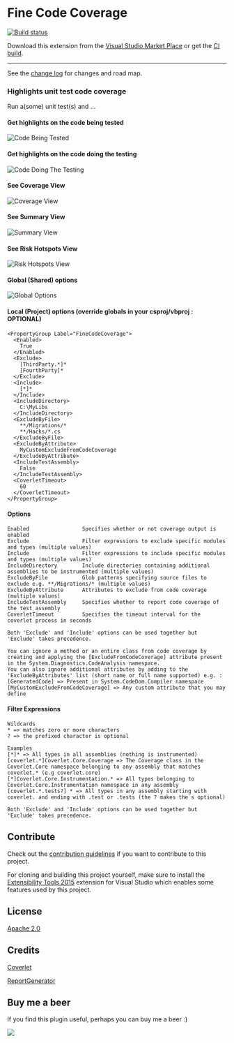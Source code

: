 # Fine Code Coverage

[![Build status](https://ci.appveyor.com/api/projects/status/yq8s0ridnphpx4ig?svg=true)](https://ci.appveyor.com/project/FortuneN/finecodecoverage)

Download this extension from the [Visual Studio Market Place](https://marketplace.visualstudio.com/items?itemName=FortuneNgwenya.FineCodeCoverage)
or get the [CI build](https://www.vsixgallery.com/extension/fcc-f339fe606-9d51-4fca-895c-d50375137b62).

---------------------------------------

See the [change log](CHANGELOG.md) for changes and road map.

### Highlights unit test code coverage
Run a(some) unit test(s) and ...

#### Get highlights on the code being tested
![Code Being Tested](Art/preview-subject.png)

#### Get highlights on the code doing the testing
![Code Doing The Testing](Art/preview-test.png)

#### See Coverage View
![Coverage View](Art/Output-Coverage.png)

#### See Summary View
![Summary View](Art/Output-Summary.png)

#### See Risk Hotspots View
![Risk Hotspots View](Art/Output-RiskHotspots.png)

#### Global (Shared) options
![Global Options](Art/Options-Global.png)

#### Local (Project) options (override globals in your csproj/vbproj : OPTIONAL)
```
<PropertyGroup Label="FineCodeCoverage">
  <Enabled>
	True
  </Enabled>
  <Exclude>
	[ThirdParty.*]*
	[FourthParty]*
  </Exclude>
  <Include>
	[*]*
  </Include>
  <IncludeDirectory>
	C:\MyLibs
  </IncludeDirectory>
  <ExcludeByFile>
	**/Migrations/*
	**/Hacks/*.cs
  </ExcludeByFile>
  <ExcludeByAttribute>
	MyCustomExcludeFromCodeCoverage
  </ExcludeByAttribute>
  <IncludeTestAssembly>
	False
  </IncludeTestAssembly>
  <CoverletTimeout>
	60
  </CoverletTimeout>
</PropertyGroup>
```

#### Options
```
Enabled                 Specifies whether or not coverage output is enabled
Exclude                 Filter expressions to exclude specific modules and types (multiple values)
Include                 Filter expressions to include specific modules and types (multiple values)
IncludeDirectory        Include directories containing additional assemblies to be instrumented (multiple values)
ExcludeByFile           Glob patterns specifying source files to exclude e.g. **/Migrations/* (multiple values)
ExcludeByAttribute      Attributes to exclude from code coverage (multiple values)
IncludeTestAssembly     Specifies whether to report code coverage of the test assembly
CoverletTimeout         Specifies the timeout interval for the coverlet process in seconds

Both 'Exclude' and 'Include' options can be used together but 'Exclude' takes precedence.

You can ignore a method or an entire class from code coverage by creating and applying the [ExcludeFromCodeCoverage] attribute present in the System.Diagnostics.CodeAnalysis namespace.
You can also ignore additional attributes by adding to the 'ExcludeByAttributes' list (short name or full name supported) e.g. :
[GeneratedCode] => Present in System.CodeDom.Compiler namespace
[MyCustomExcludeFromCodeCoverage] => Any custom attribute that you may define
```

#### Filter Expressions
```
Wildcards
* => matches zero or more characters
? => the prefixed character is optional
		
Examples
[*]* => All types in all assemblies (nothing is instrumented)
[coverlet.*]Coverlet.Core.Coverage => The Coverage class in the Coverlet.Core namespace belonging to any assembly that matches coverlet.* (e.g coverlet.core)
[*]Coverlet.Core.Instrumentation.* => All types belonging to Coverlet.Core.Instrumentation namespace in any assembly
[coverlet.*.tests?] * => All types in any assembly starting with coverlet. and ending with .test or .tests (the ? makes the s optional)

Both 'Exclude' and 'Include' options can be used together but 'Exclude' takes precedence.
```
 
## Contribute
Check out the [contribution guidelines](CONTRIBUTING.md)
if you want to contribute to this project.

For cloning and building this project yourself, make sure
to install the
[Extensibility Tools 2015](https://visualstudiogallery.msdn.microsoft.com/ab39a092-1343-46e2-b0f1-6a3f91155aa6)
extension for Visual Studio which enables some features
used by this project.

## License
[Apache 2.0](LICENSE)

## Credits
[Coverlet](https://github.com/coverlet-coverage/coverlet)

[ReportGenerator](https://github.com/danielpalme/ReportGenerator)

## Buy me a beer
If you find this plugin useful, perhaps you can buy me a beer :)

[<img src="https://www.paypalobjects.com/webstatic/mktg/Logo/pp-logo-100px.png">](https://paypal.me/FortuneNgwenya)